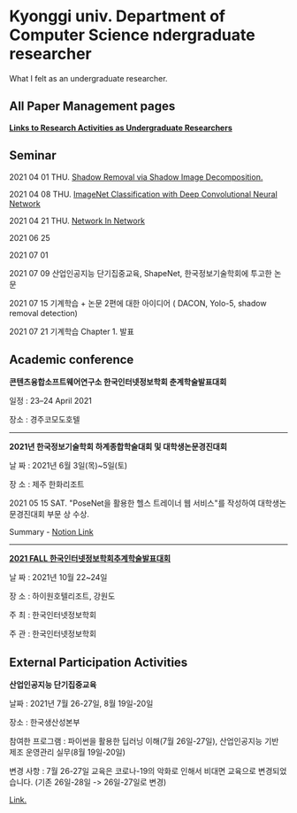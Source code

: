 # Kyonggi univ. Department of Computer Science ndergraduate researcher
What I felt as an undergraduate researcher.

## All Paper Management pages

**[Links to Research Activities as Undergraduate Researchers](https://www.notion.so/Undergraduate_researcher-2888b292f8734edf8db9fc56a23c5d3a)**

## Seminar

2021 04 01 THU. [Shadow Removal via Shadow Image Decomposition.](https://www.notion.so/Shadow-Removal-via-Shadow-Image-Decomposition-ea3a933b958d488abd9a8a014ddc7aea)

2021 04 08 THU. [ImageNet Classification with Deep Convolutional Neural Network](https://www.notion.so/Complete-78f08c463f714ce8a41f1f3e252d6c92)

2021 04 21 THU. [Network In Network](https://www.notion.so/Network-In-Network-1204aa586bdc4e1eb091ccfa2516a959)

2021 06 25

2021 07 01

2021 07 09 산업인공지능 단기집중교육, ShapeNet, 한국정보기술학회에 투고한 논문

2021 07 15 기계학습 + 논문 2편에 대한 아이디어 ( DACON, Yolo-5, shadow removal detection)

2021 07 21 기계학습 Chapter 1. 발표

## Academic conference

**콘텐츠융합소프트웨어연구소 한국인터넷정보학회 춘계학술발표대회**

일정 : 23–24 April 2021

장소 : 경주코모도호텔

<hr/>

**2021년 한국정보기술학회 하계종합학술대회 및 대학생논문경진대회**

날 짜 : 2021년 6월 3일(목)~5일(토)

장 소 : 제주 한화리조트

2021 05 15 SAT. "PoseNet을 활용한 헬스 트레이너 웹 서비스"를 작성하여 대학생논문경진대회 부문 상 수상.

Summary - [Notion Link](https://www.notion.so/9c9553b1cc63482b989673f72f1c9039)

------

[**2021 FALL 한국인터넷정보학회추계학술발표대회**](https://www.manuscriptlink.com/society/ksii/conference/fall2021)

날 짜 : 2021년 10월 22~24일

장 소 : 하이원호텔리조트, 강원도

주 최 : 한국인터넷정보학회

주 관 : 한국인터넷정보학회

## External Participation Activities

**산업인공지능 단기집중교육**

날짜 : 2021년 7월 26-27일, 8월 19일-20일

장소 : 한국생산성본부

참여한 프로그램 : 파이썬을 활용한 딥러닝 이해(7월 26일-27일), 산업인공지능 기반 제조 운영관리 실무(8월 19일-20일)

변경 사항 : 7월 26-27일 교육은 코로나-19의 악화로 인해서 비대면 교육으로 변경되었습니다. (기존 26일-28일 -> 26일-27일로 변경)

[Link.](https://raymicro.kr/kpc/smt/2021/202106_ai/)
